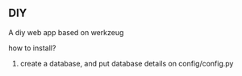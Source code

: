 DIY
--

A diy web app based on werkzeug

how to install?
1. create a database, and put database details on config/config.py